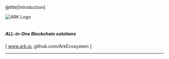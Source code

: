 @title[Introduction]


![ARK Logo](/assets/images/pointclickbc.png)
<br>
<br>
##### ALL-in-One Blockchain solutions
<span class="byline">[ www.ark.io, github.com/ArkEcosystem ]</span>

---


